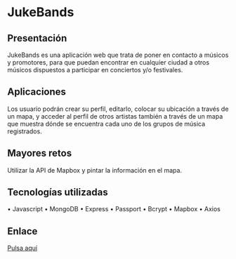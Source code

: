 # JukeBands

## Presentación

JukeBands es una aplicación web que trata de poner en contacto a músicos y promotores, para que puedan encontrar en cualquier ciudad a otros músicos dispuestos a participar en conciertos y/o festivales.

## Aplicaciones

Los usuario podrán crear su perfil, editarlo, colocar su ubicación a través de un mapa, y acceder al perfil de otros artistas también a través de un mapa que muestra dónde se encuentra cada uno de los grupos de música registrados.

## Mayores retos

Utilizar la API de Mapbox y pintar la información en el mapa.

## Tecnologías utilizadas

• Javascript
• MongoDB
• Express
• Passport
• Bcrypt
• Mapbox
• Axios

## Enlace

[Pulsa aquí](https://jukebands.herokuapp.com/)
